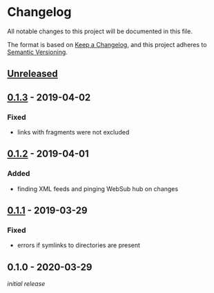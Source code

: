 # Changelog
All notable changes to this project will be documented in this file.

The format is based on [Keep a Changelog](https://keepachangelog.com/en/1.0.0/),
and this project adheres to [Semantic Versioning](https://semver.org/spec/v2.0.0.html).

## [Unreleased]

## [0.1.3] - 2019-04-02
### Fixed
- links with fragments were not excluded

## [0.1.2] - 2019-04-01
### Added
- finding XML feeds and pinging WebSub hub on changes

## [0.1.1] - 2019-03-29
### Fixed
- errors if symlinks to directories are present

## 0.1.0 - 2020-03-29
*initial release*

[Unreleased]: https://github.com/nekr0z/static-webmentions/compare/v0.1.3...HEAD
[0.1.3]: https://github.com/nekr0z/static-webmentions/compare/v0.1.2...v0.1.3
[0.1.2]: https://github.com/nekr0z/static-webmentions/compare/v0.1.1...v0.1.2
[0.1.1]: https://github.com/nekr0z/static-webmentions/compare/v0.1.0...v0.1.1
